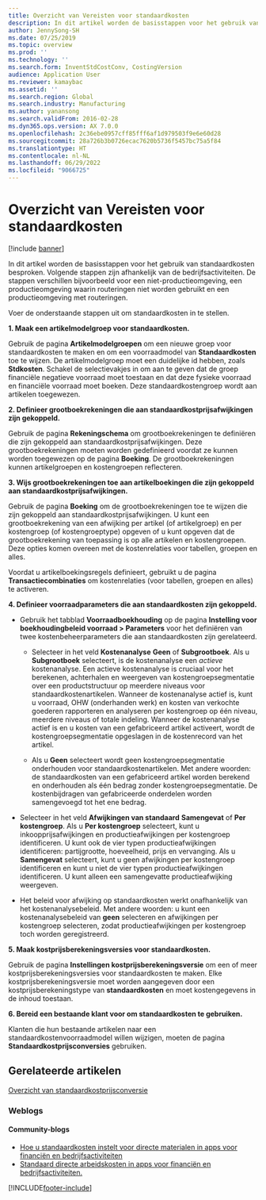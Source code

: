 ```yaml
---
title: Overzicht van Vereisten voor standaardkosten
description: In dit artikel worden de basisstappen voor het gebruik van standaardkosten besproken.
author: JennySong-SH
ms.date: 07/25/2019
ms.topic: overview
ms.prod: ''
ms.technology: ''
ms.search.form: InventStdCostConv, CostingVersion
audience: Application User
ms.reviewer: kamaybac
ms.assetid: ''
ms.search.region: Global
ms.search.industry: Manufacturing
ms.author: yanansong
ms.search.validFrom: 2016-02-28
ms.dyn365.ops.version: AX 7.0.0
ms.openlocfilehash: 2c36ebe0957cff85fff6af1d979503f9e6e60d28
ms.sourcegitcommit: 28a726b3b0726ecac7620b5736f5457bc75a5f84
ms.translationtype: HT
ms.contentlocale: nl-NL
ms.lasthandoff: 06/29/2022
ms.locfileid: "9066725"
---
```

# <a name="prerequisites-for-standard-costs-overview"></a>Overzicht van Vereisten voor standaardkosten

[!include [banner](../includes/banner.md)]

In dit artikel worden de basisstappen voor het gebruik van standaardkosten besproken. Volgende stappen zijn afhankelijk van de bedrijfsactiviteiten. De stappen verschillen bijvoorbeeld voor een niet-productieomgeving, een productieomgeving waarin routeringen niet worden gebruikt en een productieomgeving met routeringen. 

Voer de onderstaande stappen uit om standaardkosten in te stellen.

**1. Maak een artikelmodelgroep voor standaardkosten.**

Gebruik de pagina **Artikelmodelgroepen** om een nieuwe groep voor standaardkosten te maken en om een voorraadmodel van **Standaardkosten** toe te wijzen. De artikelmodelgroep moet een duidelijke id hebben, zoals **Stdkosten**. Schakel de selectievakjes in om aan te geven dat de groep financiële negatieve voorraad moet toestaan en dat deze fysieke voorraad en financiële voorraad moet boeken. Deze standaardkostengroep wordt aan artikelen toegewezen.

**2. Definieer grootboekrekeningen die aan standaardkostprijsafwijkingen zijn gekoppeld.** 

Gebruik de pagina **Rekeningschema** om grootboekrekeningen te definiëren die zijn gekoppeld aan standaardkostprijsafwijkingen. Deze grootboekrekeningen moeten worden gedefinieerd voordat ze kunnen worden toegewezen op de pagina **Boeking**. De grootboekrekeningen kunnen artikelgroepen en kostengroepen reflecteren.

**3. Wijs grootboekrekeningen toe aan artikelboekingen die zijn gekoppeld aan standaardkostprijsafwijkingen.** 

Gebruik de pagina **Boeking** om de grootboekrekeningen toe te wijzen die zijn gekoppeld aan standaardkostprijsafwijkingen. U kunt een grootboekrekening van een afwijking per artikel (of artikelgroep) en per kostengroep (of kostengroeptype) opgeven of u kunt opgeven dat de grootboekrekening van toepassing is op alle artikelen en kostengroepen. Deze opties komen overeen met de kostenrelaties voor tabellen, groepen en alles. 

Voordat u artikelboekingsregels definieert, gebruikt u de pagina **Transactiecombinaties** om kostenrelaties (voor tabellen, groepen en alles) te activeren.

**4. Definieer voorraadparameters die aan standaardkosten zijn gekoppeld.** 

-  Gebruik het tabblad **Voorraadboekhouding** op de pagina **Instelling voor boekhoudingbeleid voorraad > Parameters** voor het definiëren van twee kostenbeheerparameters die aan standaardkosten zijn gerelateerd.

    -  Selecteer in het veld **Kostenanalyse** **Geen** of **Subgrootboek**. Als u **Subgrootboek** selecteert, is de kostenanalyse een *actieve* kostenanalyse. Een actieve kostenanalyse is cruciaal voor het berekenen, achterhalen en weergeven van kostengroepsegmentatie over een productstructuur op meerdere niveaus voor standaardkostenartikelen. Wanneer de kostenanalyse actief is, kunt u voorraad, OHW (onderhanden werk) en kosten van verkochte goederen rapporteren en analyseren per kostengroep op één niveau, meerdere niveaus of totale indeling. Wanneer de kostenanalyse actief is en u kosten van een gefabriceerd artikel activeert, wordt de kostengroepsegmentatie opgeslagen in de kostenrecord van het artikel. 

    -  Als u **Geen** selecteert wordt geen kostengroepsegmentatie onderhouden voor standaardkostenartikelen. Met andere woorden: de standaardkosten van een gefabriceerd artikel worden berekend en onderhouden als één bedrag zonder kostengroepsegmentatie. De kostenbijdragen van gefabriceerde onderdelen worden samengevoegd tot het ene bedrag.

-  Selecteer in het veld **Afwijkingen van standaard** **Samengevat** of **Per kostengroep**. Als u **Per kostengroep** selecteert, kunt u inkoopprijsafwijkingen en productieafwijkingen per kostengroep identificeren. U kunt ook de vier typen productieafwijkingen identificeren: partijgrootte, hoeveelheid, prijs en vervanging. Als u **Samengevat** selecteert, kunt u geen afwijkingen per kostengroep identificeren en kunt u niet de vier typen productieafwijkingen identificeren. U kunt alleen een samengevatte productieafwijking weergeven.

-  Het beleid voor afwijking op standaardkosten werkt onafhankelijk van het kostenanalysebeleid. Met andere woorden: u kunt een kostenanalysebeleid van **geen** selecteren en afwijkingen per kostengroep selecteren, zodat productieafwijkingen per kostengroep toch worden geregistreerd.

**5. Maak kostprijsberekeningsversies voor standaardkosten.** 

Gebruik de pagina **Instellingen kostprijsberekeningsversie** om een of meer kostprijsberekeningsversies voor standaardkosten te maken. Elke kostprijsberekeningsversie moet worden aangegeven door een kostprijsberekeningstype van **standaardkosten** en moet kostengegevens in de inhoud toestaan.

**6. Bereid een bestaande klant voor om standaardkosten te gebruiken.** 

Klanten die hun bestaande artikelen naar een standaardkostenvoorraadmodel willen wijzigen, moeten de pagina **Standaardkostprijsconversies** gebruiken.


## <a name="related-articles"></a>Gerelateerde artikelen

[Overzicht van standaardkostprijsconversie](standard-cost-conversion-overview.md)

### <a name="blogs"></a>Weblogs

#### <a name="community-blogs"></a>Community-blogs

- [Hoe u standaardkosten instelt voor directe materialen in apps voor financiën en bedrijfsactiviteiten](https://financefunction.tech/2018/06/07/how-to-set-up-standard-costs-for-direct-materials-in-dynamics-365-for-finance-and-operations)
- [Standaard directe arbeidskosten in apps voor financiën en bedrijfsactiviteiten.](https://financefunction.tech/2018/07/16/standard-direct-labor-cost-in-dynamics-365-for-finance-and-operations)


[!INCLUDE[footer-include](../../includes/footer-banner.md)]
